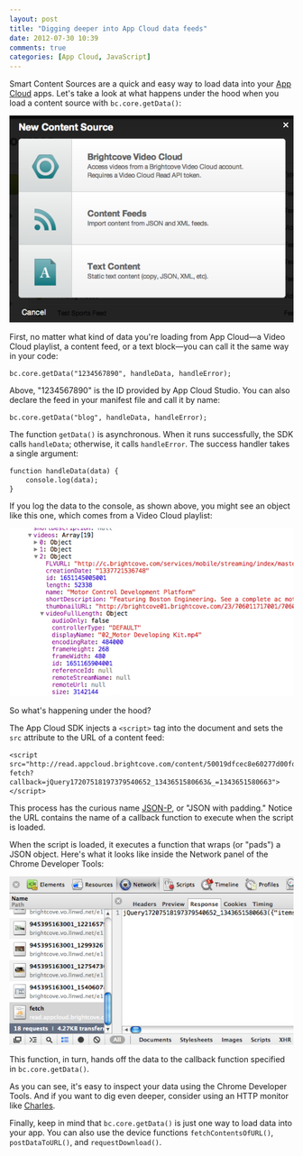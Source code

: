 ```yaml
---
layout: post
title: "Digging deeper into App Cloud data feeds"
date: 2012-07-30 10:39
comments: true
categories: [App Cloud, JavaScript]
---
```


Smart Content Sources are a quick and easy way to load data into your 
[App Cloud][1] apps. Let's take a look at what happens under the hood when 
you load a content source with `bc.core.getData()`:

![Screen shot](/images/blog/app-cloud-feeds-new.png)

First, no matter what kind of data you're loading from App Cloud—a Video Cloud
playlist, a content feed, or a text block—you can call it the same way in your
code:

    bc.core.getData("1234567890", handleData, handleError);

Above, "1234567890" is the ID provided by App Cloud Studio. You can also
declare the feed in your manifest file and call it by name:

    bc.core.getData("blog", handleData, handleError);

The function `getData()` is asynchronous. When it runs successfully, the SDK
calls `handleData`; otherwise, it calls `handleError`. The success handler
takes a single argument:

    function handleData(data) {
        console.log(data);
    }

If you log the data to the console, as shown above, you might see an object
like this one, which comes from a Video Cloud playlist:

![Screen shot](/images/blog/app-cloud-feeds-inspect.png)

So what's happening under the hood?

The App Cloud SDK injects a `<script>` tag into the document and sets the `src`
attribute to the URL of a content feed:

    <script src="http://read.appcloud.brightcove.com/content/50019dfcec8e60277d00fdb8/
    fetch?callback=jQuery17207518197379540652_1343651580663&_=1343651580663"></script>

This process has the curious name [JSON-P][3], or "JSON with padding." Notice
the URL contains the name of a callback function to execute when the script is
loaded.

When the script is loaded, it executes a function that wraps (or "pads") a
JSON object. Here's what it looks like inside the Network panel of the Chrome
Developer Tools:

![Screen shot](/images/blog/app-cloud-feeds-response.png)

This function, in turn, hands off the data to the callback function specified
in `bc.core.getData()`.

As you can see, it's easy to inspect your data using the Chrome Developer
Tools. And if you want to dig even deeper, consider using an HTTP monitor like
[Charles][2].

Finally, keep in mind that `bc.core.getData()` is just one way to load data
into your app. You can also use the device functions `fetchContentsOfURL()`,
`postDataToURL()`, and `requestDownload()`.

[1]: http://appcloud.brightcove.com
[2]: http://www.charlesproxy.com/
[3]: http://en.wikipedia.org/wiki/JSONP
